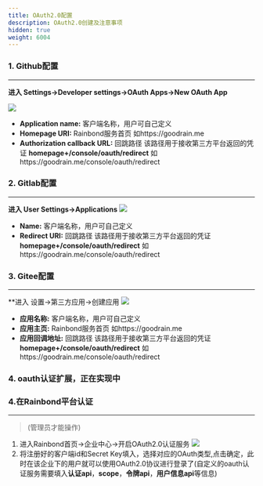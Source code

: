 ```yaml
---
title: OAuth2.0配置
description: OAuth2.0创建及注意事项
hidden: true
weight: 6004
---
```



### 1. Github配置 
----

   **进入 Settings→Developer settings→OAuth Apps→New OAuth App**

   ![](https://grstatic.oss-cn-shanghai.aliyuncs.com/images/docs/5.1/user-manual/oauth2.0/d9e1d8d00dd71cf75406b5a2081bef6a.png)
     
   - **Application name:** 客户端名称，用户可自己定义
   - **Homepage URI:** Rainbond服务首页 如https://goodrain.me
   - **Authorization callback URL:** 回跳路径 该路径用于接收第三方平台返回的凭证 **homepage+/console/oauth/redirect** 如https://goodrain.me/console/oauth/redirect
   

### 2. Gitlab配置 
----
   **进入 User Settings→Applications**
   ![](https://grstatic.oss-cn-shanghai.aliyuncs.com/images/docs/5.1/user-manual/oauth2.0/WechatIMG63.png)
   
   - **Name:** 客户端名称，用户可自己定义
   - **Redirect URI:** 回跳路径 该路径用于接收第三方平台返回的凭证 **homepage+/console/oauth/redirect** 如https://goodrain.me/console/oauth/redirect


### 3. Gitee配置
----
   **进入 设置→第三方应用→创建应用
   ![](https://grstatic.oss-cn-shanghai.aliyuncs.com/images/docs/5.1/user-manual/oauth2.0/WechatIMG64.png)
   
   - **应用名称:** 客户端名称，用户可自己定义
   - **应用主页:** Rainbond服务首页 如https://goodrain.me
   - **应用回调地址:** 回跳路径 该路径用于接收第三方平台返回的凭证 **homepage+/console/oauth/redirect** 如https://goodrain.me/console/oauth/redirect


### 4. oauth认证扩展，正在实现中

### 4.在Rainbond平台认证
----
   > (管理员才能操作)

   1. 进入Rainbond首页→企业中心→开启OAuth2.0认证服务
![](https://grstatic.oss-cn-shanghai.aliyuncs.com/images/docs/5.1/user-manual/oauth2.0/99339336043703041730.png)
   2. 将注册好的客户端id和Secret Key填入，选择对应的OAuth类型,点击确定，此时在该企业下的用户就可以使用OAuth2.0协议进行登录了(自定义的oauth认证服务需要填入**认证api**，**scope**，**令牌api**，**用户信息api**等信息)
    
    

